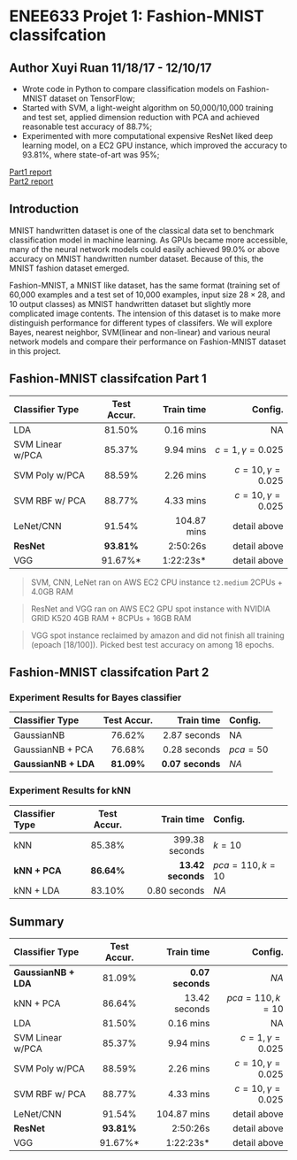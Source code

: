 # ENEE633 Projet 1: Fashion-MNIST classifcation  
## Author Xuyi Ruan 11/18/17 - 12/10/17

-	Wrote code in Python to compare classification models on Fashion-MNIST dataset on TensorFlow;
-	Started with SVM, a light-weight algorithm on 50,000/10,000 training and test set, applied dimension reduction 
with PCA and achieved reasonable test accuracy of 88.7%;
-	Experimented with more computational expensive ResNet liked deep learning model, on a EC2 GPU instance, 
which improved the accuracy to 93.81%, where state-of-art was 95%;

[Part1 report](https://github.com/ruanxuyi/ml_mnist_fash/blob/master/p1/README.md)  
[Part2 report](https://github.com/ruanxuyi/ml_mnist_fash/blob/master/p2/README.md)  

## Introduction

MNIST handwritten dataset is one of the classical data set to benchmark classification model in machine learning. As GPUs became more accessible, many of the neural network models could easily achieved $99.0\%$ or above accuracy on MNIST handwritten number dataset. Because of this, the MNIST fashion dataset emerged.  

Fashion-MNIST, a MNIST like dataset, has the same format (training set of 60,000 examples and a test set of 10,000 examples, input size $28\times28$, and $10$ output classes) as MNIST handwritten dataset but slightly more complicated image contents. The intension of this dataset is to make more distinguish performance for different types of classifers. We will explore Bayes, nearest neighbor, SVM(linear and non-linear) and various neural network models and compare their performance on Fashion-MNIST dataset in this project. 


## Fashion-MNIST classifcation Part 1

| Classifier Type   | Test Accur.  | Train time | Config.  |
| :------------- |:-------------:| -------------:| -----:|
| LDA | 81.50% | 0.16 mins | NA |
| SVM Linear w/PCA   | 85.37% | 9.94 mins | $c=1, \gamma=0.025$ |
| SVM Poly w/PCA | 88.59%      |   2.26 mins | $c=10, \gamma=0.025$ |
| SVM RBF w/ PCA | 88.77%      |   4.33 mins | $c=10, \gamma=0.025$ |
| LeNet/CNN	 | 91.54%     |    104.87 mins | detail above |
| **ResNet** | **93.81%**     |     2:50:26s | detail above |
| VGG | 91.67%*     |    1:22:23s* | detail above |

> SVM, CNN, LeNet ran on AWS EC2 CPU instance `t2.medium` 2CPUs + 4.0GB RAM  

> ResNet and VGG ran on AWS EC2 GPU spot instance with NVIDIA GRID K520 4GB RAM + 8CPUs + 16GB RAM 

> VGG spot instance reclaimed by amazon and did not finish all training (epoach [18/100]). Picked best test accuracy on among 18 epochs.

## Fashion-MNIST classifcation Part 2
### Experiment Results for Bayes classifier

| Classifier Type   | Test Accur.  | Train time | Config.  |
| :------------- |:-------------:| -------------:| :-----|
| GaussianNB   | 76.62% | 2.87 seconds | NA |
| GaussianNB + PCA | 76.68%    |   0.28 seconds | $pca=50$ |
| **GaussianNB + LDA** | **81.09%**    |   **0.07 seconds** | $NA$ |

### Experiment Results for kNN

| Classifier Type   | Test Accur.  | Train time | Config.  |
| :------------- |:-------------:| -------------:| :-----|
| kNN | 85.38%    |   399.38 seconds | $k = 10$ |
|**kNN + PCA** | **86.64%**   |   **13.42 seconds** | $pca=110, k = 10$ |
| kNN + LDA | 83.10%    |   0.80 seconds | $NA$ |


## Summary

| Classifier Type   | Test Accur.  | Train time | Config.  |
| :------------- |:-------------:| -------------:| -----:|
| **GaussianNB + LDA** | 81.09%    |   **0.07 seconds** | $NA$ |
|kNN + PCA | 86.64%   |   13.42 seconds | $pca=110, k = 10$ |
| LDA | 81.50% | 0.16 mins | NA |
| SVM Linear w/PCA   | 85.37% | 9.94 mins | $c=1, \gamma=0.025$ |
| SVM Poly w/PCA | 88.59%      |   2.26 mins | $c=10, \gamma=0.025$ |
| SVM RBF w/ PCA | 88.77%      |   4.33 mins | $c=10, \gamma=0.025$ |
| LeNet/CNN	 | 91.54%     |    104.87 mins | detail above |
| **ResNet** | **93.81%**     |     2:50:26s | detail above |
| VGG | 91.67%*     |    1:22:23s* | detail above |
